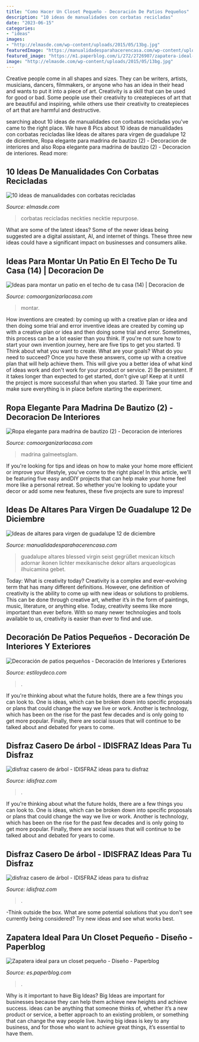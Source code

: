 ```yaml
---
title: "Como Hacer Un Closet Pequeño - Decoración De Patios Pequeños"
description: "10 ideas de manualidades con corbatas recicladas"
date: "2023-06-15"
categories:
- "ideas"
images:
- "http://elmasde.com/wp-content/uploads/2015/05/13bg.jpg"
featuredImage: "https://manualidadesparahacerencasa.com/wp-content/uploads/2018/12/altares-para-virgen-de-guadalupe-sencillos-225x300.jpg"
featured_image: "https://m1.paperblog.com/i/272/2726907/zapatera-ideal-un-closet-pequeno-diseno-L-q7ceq8.jpeg"
image: "http://elmasde.com/wp-content/uploads/2015/05/13bg.jpg"
---
```



Creative people come in all shapes and sizes. They can be writers, artists, musicians, dancers, filmmakers, or anyone who has an idea in their head and wants to put it into a piece of art. Creativity is a skill that can be used for good or bad. Some people use their creativity to createpieces of art that are beautiful and inspiring, while others use their creativity to createpieces of art that are harmful and destructive.

	

		
searching about 10 ideas de manualidades con corbatas recicladas you've came to the right place. We have 8 Pics about 10 ideas de manualidades con corbatas recicladas like Ideas de altares para virgen de guadalupe 12 de diciembre, Ropa elegante para madrina de bautizo (2) - Decoracion de interiores and also Ropa elegante para madrina de bautizo (2) - Decoracion de interiores. Read more:
		
    
## 10 Ideas De Manualidades Con Corbatas Recicladas

<img loading=lazy src="http://elmasde.com/wp-content/uploads/2015/05/13bg.jpg" onerror="this.onerror=null;this.src='https://tse2.mm.bing.net/th?id=OIP.i5UNCK1sdpIcrYCJJEDNJgAAAA&amp;pid=15.1';" alt="10 ideas de manualidades con corbatas recicladas">

_Source: elmasde.com_

>corbatas recicladas neckties necktie repurpose. 

	

What are some of the latest ideas?
Some of the newer ideas being suggested are a digital assistant, AI, and internet of things. These three new ideas could have a significant impact on businesses and consumers alike.

    
## Ideas Para Montar Un Patio En El Techo De Tu Casa (14) | Decoracion De

<img loading=lazy src="http://comoorganizarlacasa.com/wp-content/uploads/2017/01/Ideas-para-montar-un-patio-en-el-techo-de-tu-casa-14.jpg" onerror="this.onerror=null;this.src='https://tse3.mm.bing.net/th?id=OIP.rSle8ly2Rvct_Y8s_jzGxwHaKR&amp;pid=15.1';" alt="Ideas para montar un patio en el techo de tu casa (14) | Decoracion de">

_Source: comoorganizarlacasa.com_

>montar. 

	

How inventions are created: by coming up with a creative plan or idea and then doing some trial and error
inventive ideas are created by coming up with a creative plan or idea and then doing some trial and error. Sometimes, this process can be a lot easier than you think. If you're not sure how to start your own invention journey, here are five tips to get you started. 1) Think about what you want to create. What are your goals? What do you need to succeed? Once you have these answers, come up with a creative plan that will help achieve them. This will give you a better idea of what kind of ideas work and don't work for your product or service. 2) Be persistent. If it takes longer than expected to get started, don't give up! Keep at it until the project is more successful than when you started. 3) Take your time and make sure everything is in place before starting the experiment.

    
## Ropa Elegante Para Madrina De Bautizo (2) - Decoracion De Interiores

<img loading=lazy src="https://comoorganizarlacasa.com/wp-content/uploads/2016/04/Ropa-elegante-para-madrina-de-bautizo-2-683x1024.jpg" onerror="this.onerror=null;this.src='https://tse3.mm.bing.net/th?id=OIP.-gpn3Mx04PVZ9r0WQTUn-gHaLG&amp;pid=15.1';" alt="Ropa elegante para madrina de bautizo (2) - Decoracion de interiores">

_Source: comoorganizarlacasa.com_

>madrina galmeetsglam. 

	

If you're looking for tips and ideas on how to make your home more efficient or improve your lifestyle, you've come to the right place! In this article, we'll be featuring five easy andDIY projects that can help make your home feel more like a personal retreat. So whether you're looking to update your decor or add some new features, these five projects are sure to impress!

    
## Ideas De Altares Para Virgen De Guadalupe 12 De Diciembre

<img loading=lazy src="https://manualidadesparahacerencasa.com/wp-content/uploads/2018/12/altares-para-virgen-de-guadalupe-sencillos-225x300.jpg" onerror="this.onerror=null;this.src='https://tse3.mm.bing.net/th?id=OIP.XNXkKB8xo52JNNJPNBpE_QAAAA&amp;pid=15.1';" alt="Ideas de altares para virgen de guadalupe 12 de diciembre">

_Source: manualidadesparahacerencasa.com_

>guadalupe altares blessed virgin seist gegrüßet mexican kitsch adornar ikonen lichter mexikanische dekor altars arqueologicas ilhuicamina gebet. 

	

Today: What is creativity today?
Creativity is a complex and ever-evolving term that has many different definitions. However, one definition of creativity is the ability to come up with new ideas or solutions to problems. This can be done through creative art, whether it’s in the form of paintings, music, literature, or anything else. Today, creativity seems like more important than ever before. With so many newer technologies and tools available to us, creativity is easier than ever to find and use.

    
## Decoración De Patios Pequeños - Decoración De Interiores Y Exteriores

<img loading=lazy src="https://www.estiloydeco.com/wp-content/uploads/2014/06/patios-pequenos-12.jpg" onerror="this.onerror=null;this.src='https://tse3.mm.bing.net/th?id=OIP.EMHtl_A5-O0xxmFoTE6mLAHaJ4&amp;pid=15.1';" alt="Decoración de patios pequeños - Decoración de Interiores y Exteriores">

_Source: estiloydeco.com_

>. 

	

If you're thinking about what the future holds, there are a few things you can look to. One is ideas, which can be broken down into specific proposals or plans that could change the way we live or work. Another is technology, which has been on the rise for the past few decades and is only going to get more popular. Finally, there are social issues that will continue to be talked about and debated for years to come.

    
## Disfraz Casero De árbol - IDISFRAZ Ideas Para Tu Disfraz

<img loading=lazy src="https://4.bp.blogspot.com/-XJF7j4gMwZg/UUDCH4JptEI/AAAAAAAAnp4/VlgP6BV0Lwk/s1600/disfraz+de+arbol+idisfraz+(3).jpg" onerror="this.onerror=null;this.src='https://tse4.mm.bing.net/th?id=OIP.dWEGwi80eo5vmXiYa6mjIAHaLG&amp;pid=15.1';" alt="disfraz casero de árbol - IDISFRAZ ideas para tu disfraz">

_Source: idisfraz.com_

>. 

	

If you're thinking about what the future holds, there are a few things you can look to. One is ideas, which can be broken down into specific proposals or plans that could change the way we live or work. Another is technology, which has been on the rise for the past few decades and is only going to get more popular. Finally, there are social issues that will continue to be talked about and debated for years to come.

    
## Disfraz Casero De árbol - IDISFRAZ Ideas Para Tu Disfraz

<img loading=lazy src="https://1.bp.blogspot.com/-qdg_kEheMsg/UUDCKRNwUoI/AAAAAAAAnqc/Iyk9MLep-FU/s1600/disfraz+de+arbol+idisfraz+(7).jpg" onerror="this.onerror=null;this.src='https://tse4.mm.bing.net/th?id=OIP.Tu3F3MO3nZrk5POqiEN1sAHaLH&amp;pid=15.1';" alt="disfraz casero de árbol - IDISFRAZ ideas para tu disfraz">

_Source: idisfraz.com_

>. 

	

-Think outside the box. What are some potential solutions that you don't see currently being considered? Try new ideas and see what works best. 

    
## Zapatera Ideal Para Un Closet Pequeño - Diseño - Paperblog

<img loading=lazy src="https://m1.paperblog.com/i/272/2726907/zapatera-ideal-un-closet-pequeno-diseno-L-q7ceq8.jpeg" onerror="this.onerror=null;this.src='https://tse4.mm.bing.net/th?id=OIP.denD0Yl24CcBY5nia83JAgHaLH&amp;pid=15.1';" alt="Zapatera ideal para un closet pequeño - Diseño - Paperblog">

_Source: es.paperblog.com_

>. 

	

Why is it important to have Big Ideas?
Big Ideas are important for businesses because they can help them achieve new heights and achieve success. ideas can be anything that someone thinks of, whether it’s a new product or service, a better approach to an existing problem, or something that can change the way people live. having big ideas is key to any business, and for those who want to achieve great things, it’s essential to have them.

